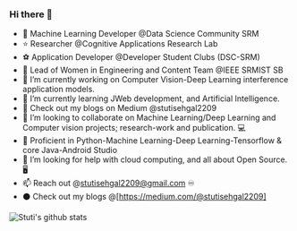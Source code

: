 ### Hi there 👋

- 🔰  Machine Learning Developer @Data Science Community SRM
- ⭐ Researcher @Cognitive Applications Research Lab 
- ⚽ Application Developer @Developer Student Clubs  (DSC-SRM)
- 🤖 Lead of Women in Engineering and Content Team @IEEE SRMIST SB
- 🔭 I’m currently working on Computer Vision-Deep Learning interference application models. 
- 🌱 I’m currently learning JWeb development, and Artificial Intelligence.
- 💨 Check out my blogs on Medium @stutisehgal2209
- 👯 I’m looking to collaborate on Machine Learning/Deep Learning and Computer vision projects; research-work and publication. 💻
- 🛄 Proficient in Python-Machine Learning-Deep Learning-Tensorflow & core Java-Android Studio
- 🤔 I’m looking for help with cloud computing, and all about Open Source. 🖥
- 📫 Reach out @stutisehgal2209@gmail.com ♾ 
- ⚫ Check out my blogs @[https://medium.com/@stutisehgal2209]
     
 ![Stuti's github stats](https://github-readme-stats.vercel.app/api?username=stutisehgal&show_icons=true&theme=radical)

